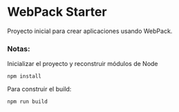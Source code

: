 # WebPack Starter

Proyecto inicial para crear aplicaciones usando WebPack.

### Notas:
Inicializar el proyecto y reconstruir módulos de Node
```
npm install
```

Para construir el build:
```
npm run build
```